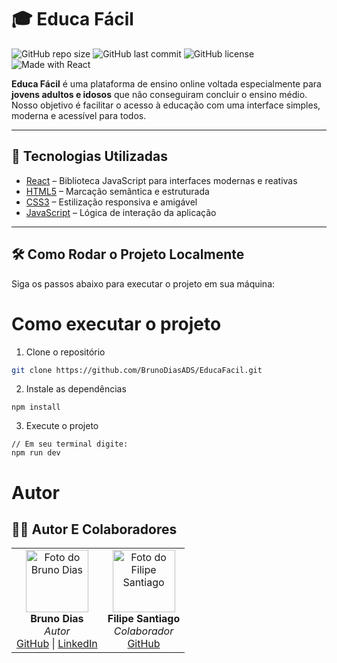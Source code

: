 # 🎓 Educa Fácil

![GitHub repo size](https://img.shields.io/github/repo-size/BrunoDiasADS/EducaFacil)
![GitHub last commit](https://img.shields.io/github/last-commit/BrunoDiasADS/EducaFacil)
![GitHub license](https://img.shields.io/github/license/MIT-License/MIT-License.svg)
![Made with React](https://img.shields.io/badge/FE-React-blue?logo=react)

**Educa Fácil** é uma plataforma de ensino online voltada especialmente para **jovens adultos e idosos** que não conseguiram concluir o ensino médio.  
Nosso objetivo é facilitar o acesso à educação com uma interface simples, moderna e acessível para todos.

---

## 🚀 Tecnologias Utilizadas

- [React](https://pt-br.reactjs.org/) – Biblioteca JavaScript para interfaces modernas e reativas  
- [HTML5](https://developer.mozilla.org/pt-BR/docs/Web/HTML) – Marcação semântica e estruturada  
- [CSS3](https://developer.mozilla.org/pt-BR/docs/Web/CSS) – Estilização responsiva e amigável  
- [JavaScript](https://developer.mozilla.org/pt-BR/docs/Web/JavaScript) – Lógica de interação da aplicação  

---

## 🛠️ Como Rodar o Projeto Localmente

Siga os passos abaixo para executar o projeto em sua máquina:


# Como executar o projeto

1. Clone o repositório
```bash
git clone https://github.com/BrunoDiasADS/EducaFacil.git
```
2. Instale as dependências
```
npm install
```
3. Execute o projeto
```
// Em seu terminal digite:
npm run dev
```

# Autor

## 👨‍💻 Autor E Colaboradores

<table>
  <tr>
    <td align="center">
      <img src="https://github.com/BrunoDiasADS.png" width="100" alt="Foto do Bruno Dias">
      <br />
      <strong>Bruno Dias</strong>
      <br />
      <em>Autor</em>
      <br />
      <a href="https://github.com/BrunoDiasADS">GitHub</a> |
      <a href="https://www.linkedin.com/in/bruno-silva-b333a8375/">LinkedIn</a>
    </td>
    <td align="center">
      <img src="https://github.com/SantiaGhou.png" width="100" alt="Foto do Filipe Santiago">
      <br />
      <strong>Filipe Santiago</strong>
      <br />
      <em>Colaborador</em>
      <br />
      <a href="https://github.com/SantiaGhou">GitHub</a>
    </td>
  </tr>
</table>
